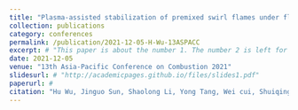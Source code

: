 ```yaml
---
title: "Plasma-assisted stabilization of premixed swirl flames under flow pulsations"
collection: publications
category: conferences
permalink: /publication/2021-12-05-H-Wu-13ASPACC
excerpt: # "This paper is about the number 1. The number 2 is left for future work."
date: 2021-12-05
venue: "13th Asia-Pacific Conference on Combustion 2021"
slidesurl: # "http://academicpages.github.io/files/slides1.pdf"
paperurl: #
citation: "Hu Wu, Jinguo Sun, Shaolong Li, Yong Tang, Wei cui, Shuiqing Li*. Plasma-assisted stabilization of premixed swirl flames under flow pulsations, <i>13th Asia-Pacific Conference on Combustion</i>, Abu Dhabi, United Arab Emirates, 2021." #"Your Name, You. (2009). &quot;Paper Title Number 1.&quot; <i>Journal 1</i>. 1(1)."
---
```


<!-- The contents above will be part of a list of publications, if the user clicks the link for the publication than the contents of section will be rendered as a full page, allowing you to provide more information about the paper for the reader. When publications are displayed as a single page, the contents of the above "citation" field will automatically be included below this section in a smaller font.
 -->
